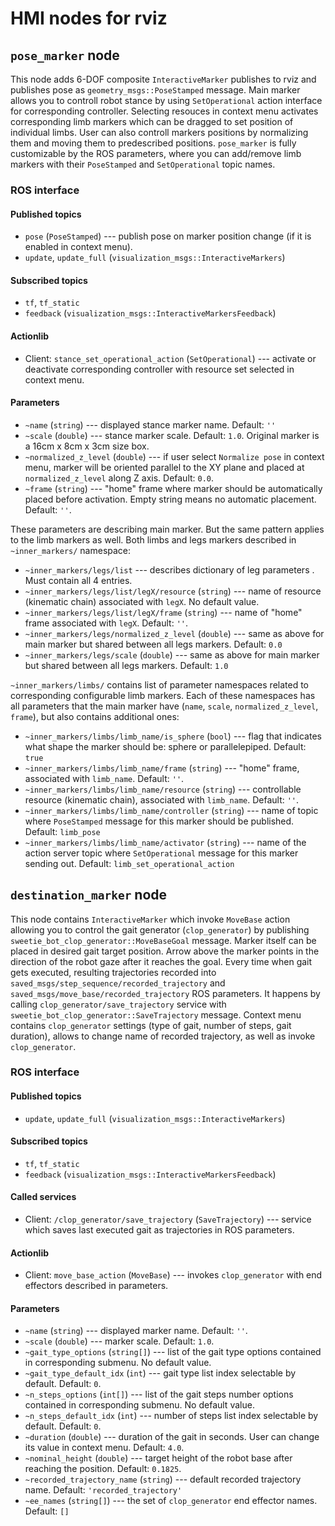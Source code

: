 HMI nodes for rviz
==================

`pose_marker` node
------------------

This node adds 6-DOF composite `InteractiveMarker` publishes to rviz and publishes pose as `geometry_msgs::PoseStamped` message.
Main marker allows you to controll robot stance by using `SetOperational` action interface for corresponding controller.
Selecting resouces in context menu activates corresponding limb markers which can be dragged to set position of individual limbs.
User can also controll markers positions by normalizing them and moving them to predescribed positions.
`pose_marker` is fully customizable by the ROS parameters, where you can add/remove limb markers with their `PoseStamped` and `SetOperational` topic names.

### ROS interface

#### Published topics

* `pose` (`PoseStamped`) --- publish pose on marker position change (if it is enabled in context menu).
* `update`, `update_full` (`visualization_msgs::InteractiveMarkers`) 

#### Subscribed topics

* `tf`, `tf_static`
* `feedback` (`visualization_msgs::InteractiveMarkersFeedback`) 

#### Actionlib

* Client: `stance_set_operational_action` (`SetOperational`) --- activate or deactivate corresponding controller with resource set selected in context menu.

#### Parameters

* `~name` (`string`) --- displayed stance marker name. Default: `''`
* `~scale` (`double`) --- stance marker scale. Default: `1.0`. Original marker is a 16cm x 8cm x 3cm size box.
* `~normalized_z_level` (`double`) --- if user select `Normalize pose` in context menu, marker will be oriented parallel to the XY plane and placed at `normalized_z_level` along Z axis. Default: `0.0`.
* `~frame` (`string`) --- "home" frame where marker should be automatically placed before activation. Empty string means no automatic placement. Default: `''`.

These parameters are describing main marker. But the same pattern applies to the limb markers as well.
Both limbs and legs markers described in `~inner_markers/` namespace:

* `~inner_markers/legs/list` --- describes dictionary of leg parameters . Must contain all 4 entries.
* `~inner_markers/legs/list/legX/resource` (`string`) --- name of resource (kinematic chain) associated with `legX`. No default value.
* `~inner_markers/legs/list/legX/frame` (`string`) --- name of "home" frame associated with `legX`. Default: `''`.
* `~inner_markers/legs/normalized_z_level` (`double`) --- same as above for main marker but shared between all legs markers.
   Default: `0.0`
* `~inner_markers/legs/scale` (`double`) --- same as above for main marker but shared between all legs markers.
   Default: `1.0`

`~inner_markers/limbs/` contains list of parameter namespaces related to corresponding configurable limb markers. Each of these namespaces has all parameters that the main marker have (`name`, `scale`, `normalized_z_level`, `frame`), but also contains additional ones:

* `~inner_markers/limbs/limb_name/is_sphere` (`bool`) --- flag that indicates what shape the marker should be: sphere or parallelepiped.
   Default: `true`
* `~inner_markers/limbs/limb_name/frame` (`string`) --- "home" frame, associated with `limb_name`. Default: `''`.
* `~inner_markers/limbs/limb_name/resource` (`string`) --- controllable resource (kinematic chain), associated with `limb_name`.
   Default: `''`.
* `~inner_markers/limbs/limb_name/controller` (`string`) --- name of topic where `PoseStamped` message for this marker should be published.
   Default: `limb_pose`
* `~inner_markers/limbs/limb_name/activator` (`string`) --- name of the action server topic where `SetOperational` message for this marker sending out.
   Default: `limb_set_operational_action`


`destination_marker` node
------------------

This node contains `InteractiveMarker` which invoke `MoveBase` action allowing you to control the gait generator (`clop_generator`) by publishing `sweetie_bot_clop_generator::MoveBaseGoal` message.
Marker itself can be placed in desired gait target position. Arrow above the marker points in the direction of the robot gaze after it reaches the goal.
Every time when gait gets executed, resulting trajectories recorded into `saved_msgs/step_sequence/recorded_trajectory` and `saved_msgs/move_base/recorded_trajectory` ROS parameters. It happens by calling `clop_generator/save_trajectory` service with `sweetie_bot_clop_generator::SaveTrajectory` message.
Context menu contains `clop_generator` settings (type of gait, number of steps, gait duration), allows to change name of recorded trajectory, as well as invoke `clop_generator`.

### ROS interface

#### Published topics

* `update`, `update_full` (`visualization_msgs::InteractiveMarkers`) 

#### Subscribed topics

* `tf`, `tf_static`
* `feedback` (`visualization_msgs::InteractiveMarkersFeedback`) 

#### Called services

* Client: `/clop_generator/save_trajectory` (`SaveTrajectory`) --- service which saves last executed gait as trajectories in ROS parameters.

#### Actionlib

* Client: `move_base_action` (`MoveBase`) --- invokes `clop_generator` with end effectors described in parameters.

#### Parameters

* `~name` (`string`) --- displayed marker name. Default: `''`.
* `~scale` (`double`) --- marker scale. Default: `1.0`.
* `~gait_type_options` (`string[]`) --- list of the gait type options contained in corresponding submenu. No default value.
* `~gait_type_default_idx` (`int`) --- gait type list index selectable by default. Default: `0`.
* `~n_steps_options` (`int[]`) --- list of the gait steps number options contained in corresponding submenu. No default value.
* `~n_steps_default_idx` (`int`) --- number of steps list index selectable by default. Default: `0`.
* `~duration` (`double`) --- duration of the gait in seconds. User can change its value in context menu. Default: `4.0`.
* `~nominal_height` (`double`) --- target height of the robot base after reaching the position. Default: `0.1825`.
* `~recorded_trajectory_name` (`string`) --- default recorded trajectory name. Default: `'recorded_trajectory'`
* `~ee_names` (`string[]`) --- the set of `clop_generator` end effector names.
    Default: `[]`
